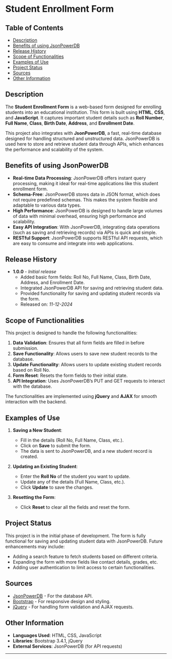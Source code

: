 # Student Enrollment Form

## Table of Contents
- [Description](#description)
- [Benefits of using JsonPowerDB](#benefits-of-using-jsonpowerdb)
- [Release History](#release-history)
- [Scope of Functionalities](#scope-of-functionalities)
- [Examples of Use](#examples-of-use)
- [Project Status](#project-status)
- [Sources](#sources)
- [Other Information](#other-information)

## Description
The **Student Enrollment Form** is a web-based form designed for enrolling students into an educational institution. This form is built using **HTML**, **CSS**, and **JavaScript**. It captures important student details such as **Roll Number**, **Full Name**, **Class**, **Birth Date**, **Address**, and **Enrollment Date**. 

This project also integrates with **JsonPowerDB**, a fast, real-time database designed for handling structured and unstructured data. JsonPowerDB is used here to store and retrieve student data through APIs, which enhances the performance and scalability of the system.

## Benefits of using JsonPowerDB
- **Real-time Data Processing**: JsonPowerDB offers instant query processing, making it ideal for real-time applications like this student enrollment form.
- **Schema-Free**: JsonPowerDB stores data in JSON format, which does not require predefined schemas. This makes the system flexible and adaptable to various data types.
- **High Performance**: JsonPowerDB is designed to handle large volumes of data with minimal overhead, ensuring high performance and scalability.
- **Easy API Integration**: With JsonPowerDB, integrating data operations (such as saving and retrieving records) via APIs is quick and simple.
- **RESTful Support**: JsonPowerDB supports RESTful API requests, which are easy to consume and integrate into web applications.

## Release History
- **1.0.0** - *Initial release*
  - Added basic form fields: Roll No, Full Name, Class, Birth Date, Address, and Enrollment Date.
  - Integrated JsonPowerDB API for saving and retrieving student data.
  - Provided functionality for saving and updating student records via the form.
  - Released on: *11-12-2024*

## Scope of Functionalities
This project is designed to handle the following functionalities:
1. **Data Validation**: Ensures that all form fields are filled in before submission.
2. **Save Functionality**: Allows users to save new student records to the database.
3. **Update Functionality**: Allows users to update existing student records based on Roll No.
4. **Form Reset**: Resets the form fields to their initial state.
5. **API Integration**: Uses JsonPowerDB’s PUT and GET requests to interact with the database.

The functionalities are implemented using **jQuery** and **AJAX** for smooth interaction with the backend.

## Examples of Use
1. **Saving a New Student**: 
   - Fill in the details (Roll No, Full Name, Class, etc.).
   - Click on **Save** to submit the form.
   - The data is sent to JsonPowerDB, and a new student record is created.
   
2. **Updating an Existing Student**: 
   - Enter the **Roll No** of the student you want to update.
   - Update any of the details (Full Name, Class, etc.).
   - Click **Update** to save the changes.

3. **Resetting the Form**:
   - Click **Reset** to clear all the fields and reset the form.

## Project Status
This project is in the initial phase of development. The form is fully functional for saving and updating student data with JsonPowerDB. Future enhancements may include:
- Adding a search feature to fetch students based on different criteria.
- Expanding the form with more fields like contact details, grades, etc.
- Adding user authentication to limit access to certain functionalities.

## Sources
- [JsonPowerDB](https://www.jsonpowerdb.com/) - For the database API.
- [Bootstrap](https://getbootstrap.com/) - For responsive design and styling.
- [jQuery](https://jquery.com/) - For handling form validation and AJAX requests.

## Other Information
- **Languages Used**: HTML, CSS, JavaScript
- **Libraries**: Bootstrap 3.4.1, jQuery
- **External Services**: JsonPowerDB (for API requests)

---
